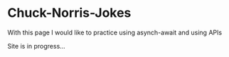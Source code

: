 # Chuck-Norris-Jokes

With this page I would like to practice using asynch-await and using APIs

Site is in progress...
